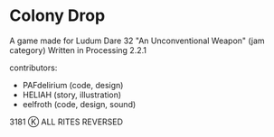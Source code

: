 # Colony Drop
A game made for Ludum Dare 32 "An Unconventional Weapon" (jam category)
Written in Processing 2.2.1

contributors:
+ PAFdelirium (code, design)
+ HELIAH (story, illustration)
+ eelfroth (code, design, sound)
			
3181 Ⓚ  ALL RITES REVERSED
